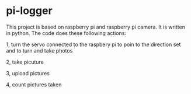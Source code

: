 # pi-logger
 This project is based on raspberry pi and raspberry pi camera.  It is written in python.
 The code does these following actions:
 
 
  <p>1, turn the servo connected to the raspbery pi to poin to the direction set and to turn and take photos</p>
  <p>2, take picuture</p>
  <p>3, upload pictures</p>
  <p>4, count pictures taken</p>
